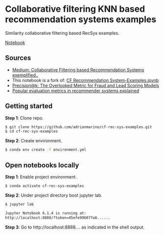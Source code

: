 # Collaborative filtering KNN based recommendation systems examples

Similarity collaborative filtering based RecSys examples.

[Notebook](https://github.com/adrianmarino/cf-rec-sys-examples/blob/master/cf_rec_sys_examples.ipynb)

## Sources

* [Medium: Collaborative Filtering based Recommendation Systems exemplified..](https://towardsdatascience.com/collaborative-filtering-based-recommendation-systems-exemplified-ecbffe1c20b1)
* This notebook is a fork of: [CF Recommendation System-Examples.ipynb](https://github.com/csaluja/JupyterNotebooks-Medium/blob/master/CF%20Recommendation%20System-Examples.ipynb)
* [Precision@k: The Overlooked Metric for Fraud and Lead Scoring Models](https://towardsdatascience.com/precision-k-the-overlooked-metric-for-fraud-and-lead-scoring-models-fabad2893c01)
* [Popular evaluation metrics in recommender systems explained](https://medium.com/qloo/popular-evaluation-metrics-in-recommender-systems-explained-324ff2fb427d)

## Getting started

**Step 1**: Clone repo.

```bash
$ git clone https://github.com/adrianmarino/cf-rec-sys-examples.git
$ cd cf-rec-sys-examples
```

**Step 2**: Create environment.

```bash
$ conda env create -f environment.yml
```

## Open notebooks locally

**Step 1**: Enable project environment.

```bash
$ conda activate cf-rec-sys-examples
```

**Step 2**: Under project directory boot jupyter lab.

```bash
$ jupyter lab

Jupyter Notebook 6.1.4 is running at:
http://localhost:8888/?token=45efe99607fa6......
```

**Step 3**: Go to http://localhost:8888.... as indicated in the shell output.
